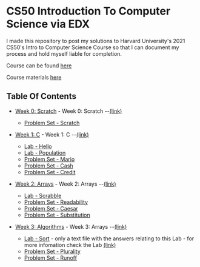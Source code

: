 # CS50 Introduction To Computer Science via EDX

I made this repository to post my solutions to Harvard University's 2021 CS50's Intro to Computer Science Course so that I can document my process and hold myself liable for completion.

Course can be found <a href='https://www.edx.org/course/cs50s-introduction-to-computer-science'>here</a>

Course materials <a href='https://cs50.harvard.edu/x/2021/'>here</a>

## Table Of Contents

- [Week 0: Scratch](/pset0) - Week 0: Scratch --<a href='https://cs50.harvard.edu/x/2021/weeks/0/'>(link)</a>
  * [Problem Set - Scratch](/pset0/Scratch_Project.sb3)


- [Week 1: C](/pset1) - Week 1: C --<a href='https://cs50.harvard.edu/x/2021/weeks/1/'>(link)</a>
  * [Lab - Hello](/pset1/hello.c)
  * [Lab - Population](/pset1/population.c)
  * [Problem Set - Mario](/pset1/mario.c)
  * [Problem Set - Cash](/pset1/cash.c)
  * [Problem Set - Credit](/pset1/credit.c)

- [Week 2: Arrays](/pset2) - Week 2: Arrays --<a href='https://cs50.harvard.edu/x/2021/weeks/2/'>(link)</a>
  * [Lab - Scrabble](/pset2/scrabble.c)
  * [Problem Set - Readability](/pset2/readability.c)
  * [Problem Set - Caesar](/pset2/caesar.c)
  * [Problem Set - Substitution](/pset2/substitution.c)

- [Week 3: Algorithms](/pset3) - Week 3: Arrays --<a href='https://cs50.harvard.edu/x/2021/weeks/3/'>(link)</a>
  * [Lab - Sort](/pset3/sort.txt) - only a text file with the answers relating to this Lab - for more infomation check the Lab <a href='https://cs50.harvard.edu/x/2021/labs/3/'>(link)</a>
  * [Problem Set - Plurality](/pset3/plurality.c)
  * [Problem Set - Runoff](/pset3/runoff.c)
